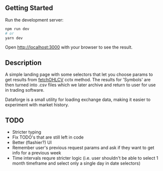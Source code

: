 ## Getting Started

Run the development server:

```bash
npm run dev
# or
yarn dev
```

Open [http://localhost:3000](http://localhost:3000) with your browser to see the result.

## Description

A simple landing page with some selectors that let you choose params to get results from [fetchOHLCV](https://docs.ccxt.com/#/exchanges/binance?id=fetchohlcv) cctx method. The results for 'Symbols' are then turned into .csv files which we later archive and return to user for use in trading software.

Dataforge is a small utility for loading exchange data, making it easier to experiment with market history.

## TODO

- Stricter typing
- Fix TODO's that are still left in code
- Better (flashier?) UI
- Remember user's previous request params and ask if they want to get info for a previous week
- Time intervals requre stricter logic (i.e. user shouldn't be able to select 1 month timeframe and select only a single day in date selectors)

